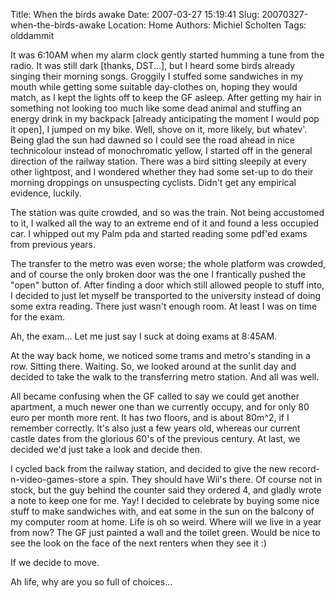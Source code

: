 Title: When the birds awake
Date: 2007-03-27 15:19:41
Slug: 20070327-when-the-birds-awake
Location: Home
Authors: Michiel Scholten
Tags: olddammit

<p>It was 6:10AM when my alarm clock gently started humming a tune from the radio. It was still dark [thanks, DST...], but I heard some birds already singing their morning songs. Groggily I stuffed some sandwiches in my mouth while getting some suitable day-clothes on, hoping they would match, as I kept the lights off to keep the GF asleep. After getting my hair in something not looking too much like some dead animal and stuffing an energy drink in my backpack [already anticipating the moment I would pop it open], I jumped on my bike. Well, shove on it, more likely, but whatev'. Being glad the sun had dawned so I could see the road ahead in nice technicolour instead of monochromatic yellow, I started off in the general direction of the railway station. There was a bird sitting sleepily at every other lightpost, and I wondered whether they had some set-up to do their morning droppings on unsuspecting cyclists. Didn't get any empirical evidence, luckily.</p>
<p>The station was quite crowded, and so was the train. Not being accustomed to it, I walked all the way to an extreme end of it and found a less occupied car. I whipped out my Palm pda and started reading some pdf'ed exams from previous years.</p>
<p>The transfer to the metro was even worse; the whole platform was crowded, and of course the only broken door was the one I frantically pushed the "open" button of. After finding a door which still allowed people to stuff into, I decided to just let myself be transported to the university instead of doing some extra reading. There just wasn't enough room. At least I was on time for the exam.</p>

<p>Ah, the exam... Let me just say I suck at doing exams at 8:45AM.</p>

<p>At the way back home, we noticed some trams and metro's standing in a row. Sitting there. Waiting. So, we looked around at the sunlit day and decided to take the walk to the transferring metro station. And all was well.</p>

<p>All became confusing when the GF called to say we could get another apartment, a much newer one than we currently occupy, and for only 80 euro per month more rent. It has two floors, and is about 80m^2, if I remember correctly. It's also just a few years old, whereas our current castle dates from the glorious 60's of the previous century. At last, we decided we'd just take a look and decide then.</p>

<p>I cycled back from the railway station, and decided to give the new record-n-video-games-store a spin. They should have Wii's there. Of course not in stock, but the guy behind the counter said they ordered 4, and gladly wrote a note to keep one for me. Yay! I decided to celebrate by buying some nice stuff to make sandwiches with, and eat some in the sun on the balcony of my computer room at home. Life is oh so weird. Where will we live in a year from now? The GF just painted a wall and the toilet green. Would be nice to see the look on the face of the next renters when they see it :)</p>

<p>If we decide to move.</p>

<p>Ah life, why are you so full of choices...</p>